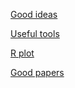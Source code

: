 [Good ideas](./WGCNA.md)

[Useful tools](./在线获取windows和office电话激活ID.md)

[R plot](./ggpubr.md)

[Good papers](./全基因组关联分析.md)


